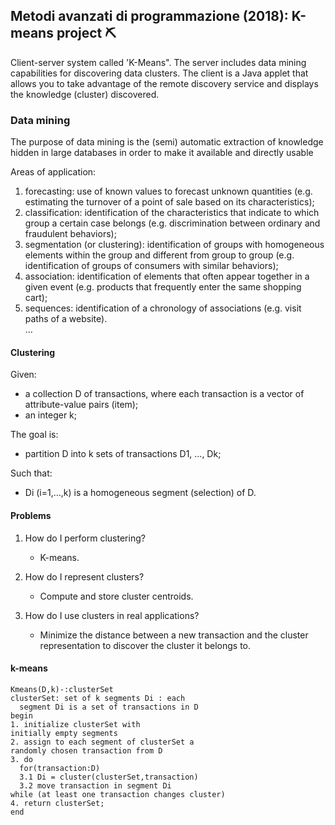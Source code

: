 ## Metodi avanzati di programmazione (2018): K-means project :pick:
Client-server system called 'K-Means". The server includes data mining capabilities for discovering data clusters. The client is a Java applet that allows you to take advantage of the remote discovery service and displays the knowledge (cluster) discovered.

### Data mining

The purpose of data mining is the (semi)
automatic extraction of knowledge hidden in large
databases in order to make it available and
directly usable

Areas of application:
1. forecasting:
use of known values ​​to forecast unknown quantities (e.g. estimating the
turnover of a point of sale based on its characteristics);
2. classification:
identification of the characteristics that indicate to which group a certain
case belongs (e.g. discrimination between ordinary and fraudulent behaviors);
3. segmentation (or clustering):
identification of groups with homogeneous elements within the group and different
from group to group (e.g. identification of groups of consumers with
similar behaviors);
4. association:
identification of elements that often appear together in a given
event (e.g. products that frequently enter the same
shopping cart);
5. sequences:
identification of a chronology of associations (e.g. visit paths of a
website).  
    …

#### Clustering

Given:
  - a collection D of transactions, where each transaction is a vector of attribute-value pairs (item);  
  - an integer k;
    
The goal is:
  - partition D into k sets of transactions D1, …, Dk;
    
Such that:
  - Di (i=1,…,k) is a homogeneous segment (selection) of D.

#### Problems

1. How do I perform clustering?  
   - K-means.
    
2. How do I represent clusters?  
   - Compute and store cluster centroids.
    
3. How do I use clusters in real applications?  
   - Minimize the distance between a new transaction and the cluster representation to discover the cluster it belongs to.

#### k-means
```
Kmeans(D,k)-:clusterSet
clusterSet: set of k segments Di : each
  segment Di is a set of transactions in D
begin
1. initialize clusterSet with
initially empty segments
2. assign to each segment of clusterSet a
randomly chosen transaction from D
3. do
  for(transaction:D)
  3.1 Di = cluster(clusterSet,transaction)
  3.2 move transaction in segment Di
while (at least one transaction changes cluster)
4. return clusterSet;
end
```
